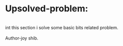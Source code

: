 # Upsolved-problem:
<br>
int this section i solve some basic bits related problem.
<br>
<br>
Author-joy shib.
